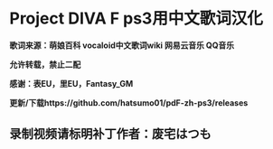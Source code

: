 # Project DIVA F ps3用中文歌词汉化

**歌词来源：萌娘百科 vocaloid中文歌词wiki 网易云音乐 QQ音乐**

**允许转载，禁止二配**

**感谢：表EU，里EU，Fantasy_GM**

**更新/下载https://github.com/hatsumo01/pdF-zh-ps3/releases**

## 录制视频请标明补丁作者：废宅はつも
